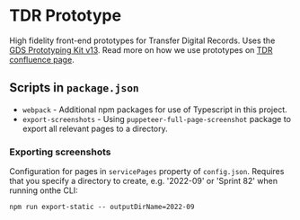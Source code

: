 # TDR Prototype

High fidelity front-end prototypes for Transfer Digital Records. Uses the [GDS Prototyping Kit v13](https://prototype-kit.service.gov.uk/docs/). Read more on how we use prototypes on [TDR confluence page](https://national-archives.atlassian.net/wiki/spaces/DA/pages/9338903/How+we+use+prototypes).

## Scripts in `package.json`

- `webpack` - Additional npm packages for use of Typescript in this project.
- `export-screenshots` - Using `puppeteer-full-page-screenshot` package to export all relevant pages to a directory.

### Exporting screenshots

Configuration for pages in `servicePages` property of `config.json`. Requires that you specify a directory to create, e.g. '2022-09' or 'Sprint 82' when running onthe CLI:

```
npm run export-static -- outputDirName=2022-09
```
